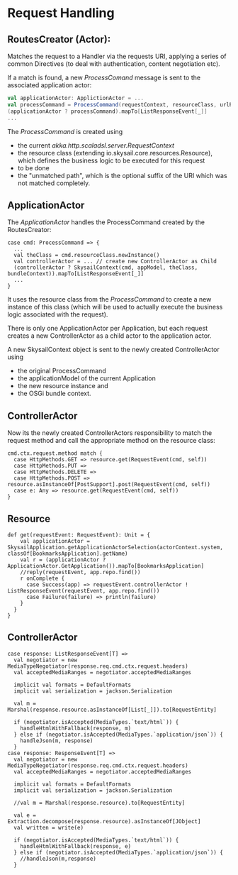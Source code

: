 # Request Handling

## RoutesCreator \(Actor\):

Matches the request to a Handler via the requests URI, applying a series of common Directives \(to deal with authentication, content negotiation etc\).

If a match is found, a new _ProcessComand_ message is sent to the associated application actor:

```scala
val applicationActor: ApplictionActor = ...
val processCommand = ProcessCommand(requestContext, resourceClass, urlParameter, unmatchedPath)
(applicationActor ? processCommand).mapTo[ListResponseEvent[_]]
...
```

The _ProcessCommand_ is created using

* the current _akka.http.scaladsl.server.RequestContext_ 
* the resource class \(extending io.skysail.core.resources.Resource\), which defines the business logic to be executed for this request
* to be done
* the "unmatched path", which is the optional suffix of the URI which was not matched completely.

## ApplicationActor

The _ApplicationActor_ handles the ProcessCommand created by the RoutesCreator:

```
case cmd: ProcessCommand => {
  ...
  val theClass = cmd.resourceClass.newInstance()
  val controllerActor = ... // create new ControllerActor as Child
  (controllerActor ? SkysailContext(cmd, appModel, theClass, bundleContext)).mapTo[ListResponseEvent[_]]
  ...
}
```

It uses the resource class from the _ProcessCommand_ to create a new instance of this class \(which will be used to actually execute the business logic associated with the request\).

There is only one ApplicationActor per Application, but each request creates a new ControllerActor as a child actor to the application actor.

A new SkysailContext object is sent to the newly created ControllerActor using

* the original ProcessCommand
* the applicationModel of the current Application
* the new resource instance and
* the OSGi bundle context.

## ControllerActor

Now its the newly created ControllerActors responsibility to match the request method and call the appropriate method on the resource class:

```
cmd.ctx.request.method match {
  case HttpMethods.GET => resource.get(RequestEvent(cmd, self))
  case HttpMethods.PUT =>
  case HttpMethods.DELETE => 
  case HttpMethods.POST => resource.asInstanceOf[PostSupport].post(RequestEvent(cmd, self))
  case e: Any => resource.get(RequestEvent(cmd, self))
}
```

## Resource

```
def get(requestEvent: RequestEvent): Unit = {
    val applicationActor = SkysailApplication.getApplicationActorSelection(actorContext.system, classOf[BookmarksApplication].getName)
    val r = (applicationActor ? ApplicationActor.GetApplication()).mapTo[BookmarksApplication]
    //reply(requestEvent, app.repo.find())
    r onComplete {
      case Success(app) => requestEvent.controllerActor ! ListResponseEvent(requestEvent, app.repo.find())
      case Failure(failure) => println(failure)
    }
  }
}
```

## ControllerActor

    case response: ListResponseEvent[T] =>
      val negotiator = new MediaTypeNegotiator(response.req.cmd.ctx.request.headers)
      val acceptedMediaRanges = negotiator.acceptedMediaRanges

      implicit val formats = DefaultFormats
      implicit val serialization = jackson.Serialization

      val m = Marshal(response.resource.asInstanceOf[List[_]]).to[RequestEntity]

      if (negotiator.isAccepted(MediaTypes.`text/html`)) {
        handleHtmlWithFallback(response, m)
      } else if (negotiator.isAccepted(MediaTypes.`application/json`)) {
        handleJson(m, response)
      }
    case response: ResponseEvent[T] =>
      val negotiator = new MediaTypeNegotiator(response.req.cmd.ctx.request.headers)
      val acceptedMediaRanges = negotiator.acceptedMediaRanges

      implicit val formats = DefaultFormats
      implicit val serialization = jackson.Serialization

      //val m = Marshal(response.resource).to[RequestEntity]

      val e = Extraction.decompose(response.resource).asInstanceOf[JObject]
      val written = write(e)

      if (negotiator.isAccepted(MediaTypes.`text/html`)) {
        handleHtmlWithFallback(response, e)
      } else if (negotiator.isAccepted(MediaTypes.`application/json`)) {
        //handleJson(m,response)
      }



